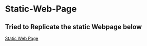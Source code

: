 # Static-Web-Page
<h2>Tried to Replicate the static Webpage below </h2>
<a href="https://dribbble.com/shots/19195617-Website-Design-landing-page" target="_blank">Static Web Page<a/>
